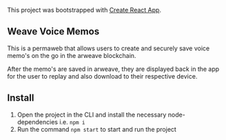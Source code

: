 This project was bootstrapped with [Create React App](https://github.com/facebook/create-react-app).

## Weave Voice Memos

This is a permaweb that allows users to create and securely save voice memo's on the go in the arweave blockchain.

After the memo's are saved in arweave, they are displayed back in the app for the user to replay and also download to their respective device.

## Install

1. Open the project in the CLI and install the necessary node-dependencies i.e. `npm i`
2. Run the command `npm start` to start and run the project

